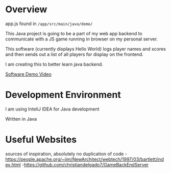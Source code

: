 # Overview

app.js found in `/app/src/main/java/demo/`

This Java project is going to be a part of my web app backend to communicate with a JS game running in browser on my personal server.

This software (currently displays Hello World) logs player names and scores and then sends out a list of all players for display on the frontend.

I am creating this to better learn java backend.

[Software Demo Video](https://youtu.be/b56q3i6EN5M)

# Development Environment

I am using InteliJ IDEA for Java development

Written in Java

# Useful Websites
sources of inspiration, absolutely no duplication of code
-https://people.apache.org/~jim/NewArchitect/webtech/1997/03/bartlett/index.html
-https://github.com/christiandelgado7/GameBackEndServer
